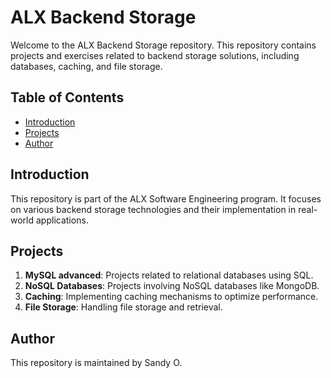 # ALX Backend Storage

Welcome to the ALX Backend Storage repository. This repository contains projects and exercises related to backend storage solutions, including databases, caching, and file storage.

## Table of Contents

- [Introduction](#introduction)
- [Projects](#projects)
- [Author](#author)

## Introduction

This repository is part of the ALX Software Engineering program. It focuses on various backend storage technologies and their implementation in real-world applications.

## Projects

1. **MySQL advanced**: Projects related to relational databases using SQL.
2. **NoSQL Databases**: Projects involving NoSQL databases like MongoDB.
3. **Caching**: Implementing caching mechanisms to optimize performance.
4. **File Storage**: Handling file storage and retrieval.

## Author

This repository is maintained by Sandy O.
